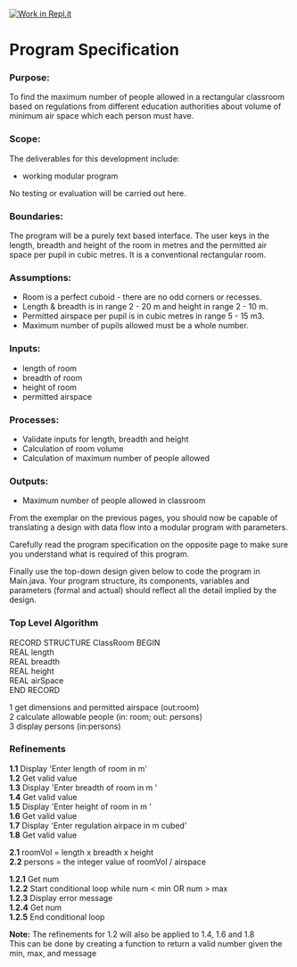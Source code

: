[![Work in Repl.it](https://classroom.github.com/assets/work-in-replit-14baed9a392b3a25080506f3b7b6d57f295ec2978f6f33ec97e36a161684cbe9.svg)](https://classroom.github.com/online_ide?assignment_repo_id=3979508&assignment_repo_type=AssignmentRepo)
# Program Specification

### Purpose:

To find the maximum number of people allowed in a rectangular classroom based on regulations from different education authorities about volume of minimum air space which each person must have.  


### Scope:	

The deliverables for this development include:

-	working modular program

No testing or evaluation will be carried out here.

### Boundaries:	

The program will be a purely text based interface.  The user keys in the length, breadth and height of the room in metres and the permitted air space per pupil in cubic metres. It is a conventional rectangular room.

###  Assumptions:	

- Room is a perfect cuboid - there are no odd corners or recesses.
- Length & breadth is in range 2 - 20 m and height in range 2 - 10 m.
- Permitted airspace per pupil is in cubic metres in range 5 - 15 m3.
- Maximum number of pupils allowed must be a whole number.

### Inputs:	

- length of room 
- breadth of room 
- height of room	 
- permitted airspace 

### Processes:	

- Validate inputs for length, breadth and height
- Calculation of room volume
- Calculation of maximum number of people allowed

### Outputs:	

- Maximum number of people allowed in classroom

From the exemplar on the previous pages, you should now be capable of translating a design with data flow into a modular program with parameters.

Carefully read the program specification on the opposite page to make sure you understand what is required of this program. 

Finally use the top-down design given below to code the program in Main.java. Your program structure, its components, variables and parameters (formal and actual) should reflect all the detail implied by the design.

### Top Level Algorithm

RECORD STRUCTURE ClassRoom BEGIN\
REAL length\
REAL breadth\
REAL height\
REAL airSpace\
END RECORD

1	get dimensions and permitted airspace                       	(out:room)\
2	calculate allowable people                  	(in: room; out: persons)\
3	display persons                                 (in:persons)

### Refinements

**1.1**	Display 'Enter length of room in m'\
**1.2**	Get valid value\
**1.3**	Display  'Enter breadth of room in m ' \
**1.4**	Get valid value\
**1.5**	Display  'Enter height of room in m ' \
**1.6**	Get valid value 	\
**1.7**	Display  'Enter regulation airpace in m cubed' \
**1.8**	Get valid value	
	
**2.1**	roomVol = length x breadth x height\
**2.2**	persons  = the integer value of roomVol / airspace

**1.2.1**	Get num \
**1.2.2**	Start conditional loop while num < min OR num > max \
**1.2.3**		Display error message\
**1.2.4**		Get num\
**1.2.5** 	End conditional loop


**Note:** The refinements for 1.2 will also be applied to 1.4, 1.6 and 1.8\
This can be done by creating a function to return a valid number given the min, max, and message



